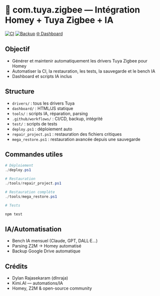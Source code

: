 # 🧠 com.tuya.zigbee — Intégration Homey + Tuya Zigbee + IA

[![CI](https://github.com/dlnraja/com.tuya.zigbee/actions/workflows/integrity-monitor.yml/badge.svg)](https://github.com/dlnraja/com.tuya.zigbee/actions/workflows/integrity-monitor.yml)
[![Backup](https://github.com/dlnraja/com.tuya.zigbee/actions/workflows/monthly-backup.yml/badge.svg)](https://github.com/dlnraja/com.tuya.zigbee/actions/workflows/monthly-backup.yml)
[🌐 Dashboard](https://dlnraja.github.io/com.tuya.zigbee/)

## Objectif
- Générer et maintenir automatiquement les drivers Tuya Zigbee pour Homey
- Automatiser la CI, la restauration, les tests, la sauvegarde et le bench IA
- Dashboard et scripts IA inclus

## Structure
- `drivers/` : tous les drivers Tuya
- `dashboard/` : HTML/JS statique
- `tools/` : scripts IA, réparation, parsing
- `.github/workflows/` : CI/CD, backup, intégrité
- `test/` : scripts de tests
- `deploy.ps1` : déploiement auto
- `repair_project.ps1` : restauration des fichiers critiques
- `mega_restore.ps1` : restauration avancée depuis une sauvegarde

## Commandes utiles
```powershell
# Déploiement
./deploy.ps1

# Restauration
./tools/repair_project.ps1

# Restauration complète
./tools/mega_restore.ps1

# Tests

npm test
```

## IA/Automatisation

* Bench IA mensuel (Claude, GPT, DALL·E…)
* Parsing Z2M → Homey automatisé
* Backup Google Drive automatique

## Crédits

* Dylan Rajasekaram (dlnraja)
* Kimi.AI — automations/IA
* Homey, Z2M & open-source community
